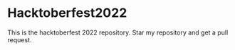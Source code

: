 # Hacktoberfest2022
This is the hacktoberfest 2022 repository. Star my repository and get a pull request.
